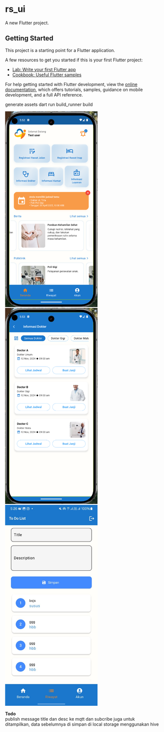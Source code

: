# rs_ui

A new Flutter project.

## Getting Started

This project is a starting point for a Flutter application.

A few resources to get you started if this is your first Flutter project:

- [Lab: Write your first Flutter app](https://docs.flutter.dev/get-started/codelab)
- [Cookbook: Useful Flutter samples](https://docs.flutter.dev/cookbook)

For help getting started with Flutter development, view the
[online documentation](https://docs.flutter.dev/), which offers tutorials,
samples, guidance on mobile development, and a full API reference.

generate assets
dart run build_runner build

<img src="screenshoot/home_page.png" alt="Home Page" width="300"/>

<img src="screenshoot/list_doctor.png" alt="List Doctor" width="300"/>

<img src="screenshoot/todo.jpeg" alt="Todo / Publish Form" width="300"/>

**Todo**  
publish message title dan desc ke mqtt dan subcribe juga untuk ditampilkan, data sebelumnya di simpan di local storage menggunakan hive
